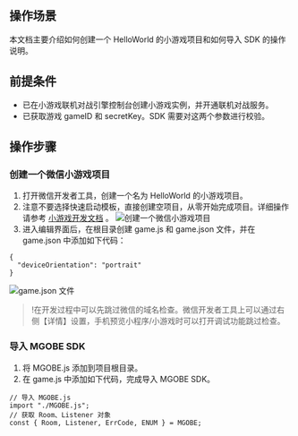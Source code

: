 ## 操作场景
本文档主要介绍如何创建一个 HelloWorld 的小游戏项目和如何导入 SDK 的操作说明。


## 前提条件
- 已在小游戏联机对战引擎控制台创建小游戏实例，并开通联机对战服务。
- 已获取游戏 gameID 和 secretKey。SDK 需要对这两个参数进行校验。


## 操作步骤
### 创建一个微信小游戏项目
1. 打开微信开发者工具，创建一个名为 HelloWorld 的小游戏项目。
2. 注意不要选择快速启动模板，直接创建空项目，从零开始完成项目。详细操作请参考 [小游戏开发文档](https://developers.weixin.qq.com/minigame/dev/index.html) 。
![创建一个微信小游戏项目](https://main.qcloudimg.com/raw/97cd731bfad0493f14984866cd6bc712.png)
3. 进入编辑界面后，在根目录创建 game.js 和 game.json 文件，并在 game.json 中添加如下代码：
```
{
  "deviceOrientation": "portrait"
}
```

 ![game.json 文件](https://main.qcloudimg.com/raw/c0046c611acf7eaf939bd6418d56b891.png)

 >!在开发过程中可以先跳过微信的域名检查。微信开发者工具上可以通过右侧【详情】设置，手机预览小程序/小游戏时可以打开调试功能跳过检查。

### 导入 MGOBE SDK
1. 将 MGOBE.js 添加到项目根目录。
2. 在 game.js 中添加如下代码，完成导入 MGOBE SDK。
```
// 导入 MGOBE.js
import "./MGOBE.js";
// 获取 Room、Listener 对象
const { Room, Listener, ErrCode, ENUM } = MGOBE;
```


